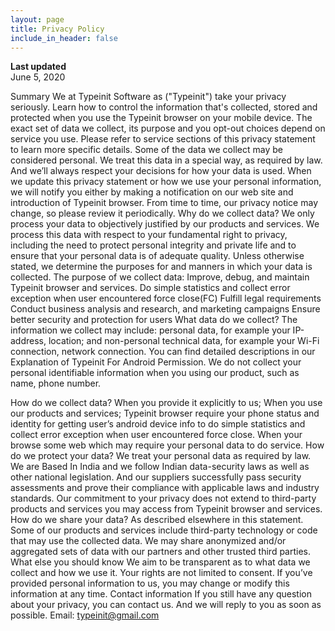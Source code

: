 ```yaml
---
layout: page
title: Privacy Policy
include_in_header: false
---
```


**Last updated**  
June 5, 2020

Summary
We at Typeinit Software as ("Typeinit") take your privacy seriously. Learn how to control the information that's collected, stored and protected when you use the Typeinit browser on your mobile device. The exact set of data we collect, its purpose and you opt-out choices depend on service you use. Please refer to service sections of this privacy statement to learn more specific details. Some of the data we collect may be considered personal. We treat this data in a special way, as required by law. And we’ll always respect your decisions for how your data is used. When we update this privacy statement or how we use your personal information, we will notify you either by making a notification on our web site and introduction of Typeinit browser. From time to time, our privacy notice may change, so please review it periodically.
Why do we collect data?
We only process your data to objectively justified by our products and services. We process this data with respect to your fundamental right to privacy, including the need to protect personal integrity and private life and to ensure that your personal data is of adequate quality. Unless otherwise stated, we determine the purposes for and manners in which your data is collected.
The purpose of we collect data:
Improve, debug, and maintain Typeinit browser and services.
Do simple statistics and collect error exception when user encountered force close(FC)
Fulfill legal requirements
Conduct business analysis and research, and marketing campaigns
Ensure better security and protection for users
What data do we collect?
The information we collect may include: personal data, for example your IP-address, location; and non-personal technical data, for example your Wi-Fi connection, network connection. You can find detailed descriptions in our Explanation of Typeinit For Android Permission. We do not collect your personal identifiable information when you using our product, such as name, phone number.

How do we collect data?
When you provide it explicitly to us;
When you use our products and services;
Typeinit browser require your phone status and identity for getting user’s android device info to do simple statistics and collect error exception when user encountered force close. When your browse some web which may require your personal data to do service.
How do we protect your data?
We treat your personal data as required by law. We are Based In India and we follow Indian data-security laws as well as other national legislation. And our suppliers successfully pass security assessments and prove their compliance with applicable laws and industry standards. Our commitment to your privacy does not extend to third-party products and services you may access from Typeinit browser and services.
How do we share your data?
As described elsewhere in this statement. Some of our products and services include third-party technology or code that may use the collected data. We may share anonymized and/or aggregated sets of data with our partners and other trusted third parties.
What else you should know
We aim to be transparent as to what data we collect and how we use it. Your rights are not limited to consent. If you’ve provided personal information to us, you may change or modify this information at any time.
Contact information
If you still have any question about your privacy, you can contact us. And we will reply to you as soon as possible.
Email: typeinit@gmail.com 
